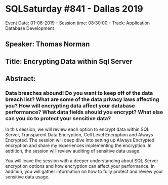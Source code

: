 # SQLSaturday #841 - Dallas 2019
Event Date: 01-06-2019 - Session time: 08:30:00 - Track: Application  Database Development
## Speaker: Thomas Norman
## Title: Encrypting Data within Sql Server
## Abstract:
### Data breaches abound! Do you want to keep off of the data breach list? What are some of the data privacy laws affecting you? How will encrypting data affect your database performance? What data fields should you encrypt?  What else can you do to protect your sensitive data?

In this session, we will review each option to encrypt data within SQL Server, Transparent Data Encryption, Cell Level Encryption and Always Encrypted. The session will deep dive into setting up Always Encrypted encryption and share my experiences implementing the encryption. In addition, the session will review auditing of sensitive data usage.  

You will leave the session with a deeper understanding about SQL Server encryption options and how encryption can affect your performance.  In addition, you will gather information on how to fully protect and review your sensitive data usage.
